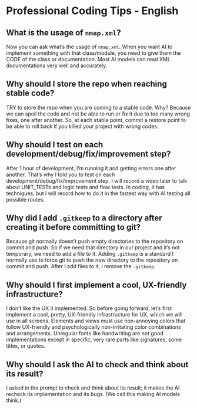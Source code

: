 # Professional Coding Tips - English

## What is the usage of `nmap.xml`?
Now you can ask what’s the usage of `nmap.xml`. When you want AI to implement something with that class/module, you need to give them the CODE of the class or documentation. Most AI models can read XML documentations very well and accurately.

## Why should I store the repo when reaching stable code?
TRY to store the repo when you are coming to a stable code. Why? Because we can spoil the code and not be able to run or fix it due to too many wrong fixes, one after another. So, at each stable point, commit a restore point to be able to roll back if you killed your project with wrong codes.

## Why should I test on each development/debug/fix/improvement step?
After 1 hour of development, I’m running it and getting errors one after another. That’s why I told you to test on each development/debug/fix/improvement step. I will record a video later to talk about UNIT_TESTs and logic tests and flow tests. In coding, it has techniques, but I will record how to do it in the fastest way with AI testing all possible routes.

## Why did I add `.gitkeep` to a directory after creating it before committing to git?
Because git normally doesn’t push empty directories to the repository on commit and push. So if we need that directory in our project and it’s not temporary, we need to add a file to it. Adding `.gitkeep` is a standard I normally use to force git to push the new directory to the repository on commit and push. After I add files to it, I remove the `.gitkeep`.

## Why should I first implement a cool, UX-friendly infrastructure?
I don’t like the UX it implemented. So before going forward, let’s first implement a cool, pretty, UX-friendly infrastructure for UX, which we will use in all screens. Elements and views must use non-annoying colors that follow UX-friendly and psychologically non-irritating color combinations and arrangements. Unregular fonts like handwriting are not good implementations except in specific, very rare parts like signatures, some titles, or quotes.

## Why should I ask the AI to check and think about its result?
I asked in the prompt to check and think about its result; it makes the AI recheck its implementation and its bugs. (We call this making AI models think.)